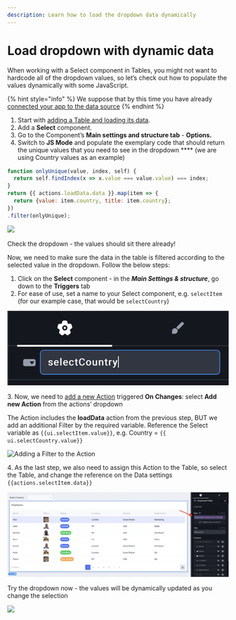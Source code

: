 ```yaml
---
description: Learn how to load the dropdown data dynamically
---
```


# Load dropdown with dynamic data

When working with a Select component in Tables,  you might not want to hardcode all of the dropdown values, so let’s check out how to populate the values dynamically with some JavaScript.

{% hint style="info" %}
We suppose that by this time you have already [connected your app to the data source](https://docs.uibakery.io/starter-guide/connect-a-data-source)
{% endhint %}

1. Start with [adding a Table and loading its data](https://docs.uibakery.io/starter-guide/load-and-display-data).
2. Add a **Select** component.
3. Go to the Component’s **Main settings and structure tab** - **Options.**
4. Switch to **JS Mode** and populate the exemplary code that should return the unique values that you need to see in the dropdown **** (we are using Country values as an example)

```javascript
function onlyUnique(value, index, self) {
  return self.findIndex(x => x.value === value.value) === index;
}
return {{ actions.loadData.data }}.map(item => {
  return {value: item.country, title: item.country};
})
.filter(onlyUnique);
```

![](../../.gitbook/assets/dropdown1Opt.gif)

Check the dropdown - the values should sit there already!

Now, we need to make sure the data in the table is filtered according to the selected value in the dropdown. Follow the below steps:

1. Click on the **Select** component - in the _**Main Settings & structure**_, go down to the **Triggers** tab
2. For ease of use, set a name to your Select component, e.g. `selectItem` (for our example case, that would be `selectCountry`)

![Setting Component Name](<../../.gitbook/assets/Screenshot 2021-12-14 at 14.17.45.png>)

3\. Now, we need to [add a new Action](https://docs.uibakery.io/basics/working-with-actions#creating-an-action) triggered **On Changes**: select **Add new Action** from the actions’ dropdown

The Action includes the **loadData** action from the previous step, BUT we add an additional Filter by the required variable. Reference the Select variable as `{{ui.selectItem.value}}`, e.g. Country = `{{ ui.selectCountry.value}}`

![Adding a Filter to the Action](../../.gitbook/assets/dropdown2Opt.gif)

4\. As the last step, we also need to assign this Action to the Table, so select the Table, and change the reference on the Data settings `{{actions.selectItem.data}}`

![Reaasigning Action to the Table](<../../.gitbook/assets/Screenshot 2021-12-14 at 14.51.10.png>)

Try the dropdown now - the values will be dynamically updated as you change the selection

![](../../.gitbook/assets/dropdownFinalOpt.gif)
